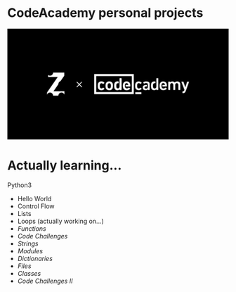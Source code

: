 # CodeAcademy personal projects
<img src="repository-cover.png"/>

# Actually learning...
Python3
- Hello World
- Control Flow
- Lists
- Loops (actually working on...)
- *Functions*
- *Code Challenges*
- *Strings*
- *Modules*
- *Dictionaries*
- *Files*
- *Classes*
- *Code Challenges II*
